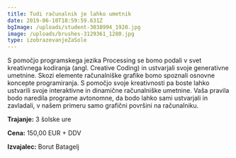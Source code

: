 ```yaml
---
title: Tudi računalnik je lahko umetnik
date: 2019-06-10T18:59:59.631Z
bgImage: /uploads/student-3038994_1920.jpg
image: /uploads/brushes-3129361_1280.jpg
type: izobrazevanjeZaSole
---
```

S pomočjo programskega jezika Processing se bomo podali v svet kreativnega kodiranja (angl. Creative Coding) in ustvarjali svoje generativne umetnine. Skozi elemente računalniške grafike bomo spoznali osnovne koncepte programiranja. S pomočjo svoje kreativnosti pa boste lahko ustvarili svoje interaktivne in dinamične računalniške umetnine. Vaša pravila bodo naredila programe avtonomne, da bodo lahko sami ustvarjali in zavladali, v našem primeru samo grafični površini na računalniku.

**Trajanje:** 3 šolske ure

**Cena:** 150,00 EUR + DDV

**Izvajalec:** Borut Batagelj
